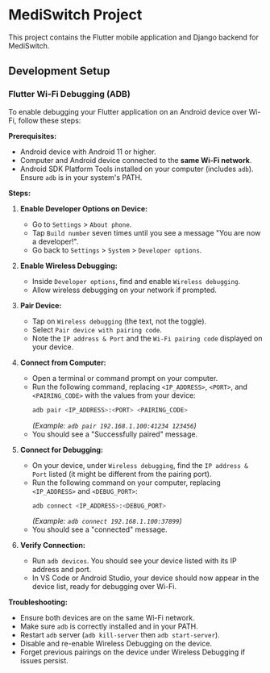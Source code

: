 # MediSwitch Project

This project contains the Flutter mobile application and Django backend for MediSwitch.

## Development Setup

### Flutter Wi-Fi Debugging (ADB)

To enable debugging your Flutter application on an Android device over Wi-Fi, follow these steps:

**Prerequisites:**

*   Android device with Android 11 or higher.
*   Computer and Android device connected to the **same Wi-Fi network**.
*   Android SDK Platform Tools installed on your computer (includes `adb`). Ensure `adb` is in your system's PATH.

**Steps:**

1.  **Enable Developer Options on Device:**
    *   Go to `Settings` > `About phone`.
    *   Tap `Build number` seven times until you see a message "You are now a developer!".
    *   Go back to `Settings` > `System` > `Developer options`.

2.  **Enable Wireless Debugging:**
    *   Inside `Developer options`, find and enable `Wireless debugging`.
    *   Allow wireless debugging on your network if prompted.

3.  **Pair Device:**
    *   Tap on `Wireless debugging` (the text, not the toggle).
    *   Select `Pair device with pairing code`.
    *   Note the `IP address & Port` and the `Wi-Fi pairing code` displayed on your device.

4.  **Connect from Computer:**
    *   Open a terminal or command prompt on your computer.
    *   Run the following command, replacing `<IP_ADDRESS>`, `<PORT>`, and `<PAIRING_CODE>` with the values from your device:
        ```bash
        adb pair <IP_ADDRESS>:<PORT> <PAIRING_CODE>
        ```
        *(Example: `adb pair 192.168.1.100:41234 123456`)*
    *   You should see a "Successfully paired" message.

5.  **Connect for Debugging:**
    *   On your device, under `Wireless debugging`, find the `IP address & Port` listed (it might be different from the pairing port).
    *   Run the following command on your computer, replacing `<IP_ADDRESS>` and `<DEBUG_PORT>`:
        ```bash
        adb connect <IP_ADDRESS>:<DEBUG_PORT>
        ```
        *(Example: `adb connect 192.168.1.100:37899`)*
    *   You should see a "connected" message.

6.  **Verify Connection:**
    *   Run `adb devices`. You should see your device listed with its IP address and port.
    *   In VS Code or Android Studio, your device should now appear in the device list, ready for debugging over Wi-Fi.

**Troubleshooting:**

*   Ensure both devices are on the same Wi-Fi network.
*   Make sure `adb` is correctly installed and in your PATH.
*   Restart `adb` server (`adb kill-server` then `adb start-server`).
*   Disable and re-enable Wireless Debugging on the device.
*   Forget previous pairings on the device under Wireless Debugging if issues persist.